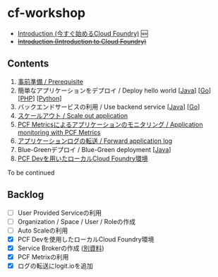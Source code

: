 # cf-workshop

* [Introduction (今すぐ始めるCloud Foundry)](http://www.slideshare.net/makingx/cloud-foundry-hackt-hacktk) 🆕
* <s>[Introduction (Introduction to Cloud Foundry)](http://www.slideshare.net/makingx/introduction-to-cloud-foundry-jjug)</s>


## Contents

1. [事前準備 / Prerequisite](prerequisite.md)
1. 簡単なアプリケーションをデプロイ / Deploy hello world [[Java](deploy-application_java.md)] [[Go](deploy-application_go.md)] [[PHP](deploy-application_php.md)] [[Python](deploy-application_python.md)]
1. バックエンドサービスの利用 / Use backend service [[Java](backend-service_java.md)] [[Go](backend-service_go.md)]
1. [スケールアウト / Scale out application](scale-out.md)
1. [PCF Metricsによるアプリケーションのモニタリング / Application monitoring with PCF Metrics](pcf-metrics.md) 
1. [アプリケーションログの転送 / Forward application log](logging.md)
1. Blue-Greenデプロイ / Blue-Green deployment [[Java](blue-green-deployment.md)]
1. [PCF Devを用いたローカルCloud Foundry環境](pcf-dev.md)

To be continued

## Backlog

- [ ] User Provided Serviceの利用
- [ ] Organization / Space / User / Roleの作成
- [ ] Auto Scaleの利用
- [x] PCF Devを使用したローカルCloud Foundry環境
- [x] Service Brokerの作成 ([別資料](https://github.com/Pivotal-Japan/service-broker-workshop))
- [x] PCF Metrixの利用
- [x] ログの転送にlogit.ioを追加
